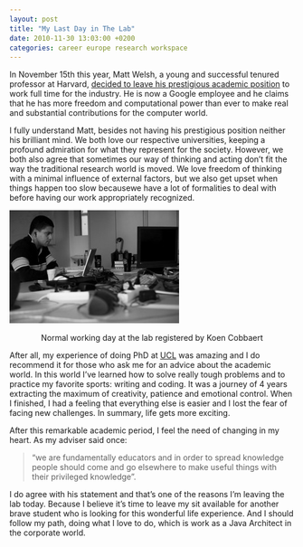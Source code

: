 ```yaml
---
layout: post
title: "My Last Day in The Lab"
date: 2010-11-30 13:03:00 +0200
categories: career europe research workspace
---
```


In November 15th this year, Matt Welsh, a young and successful tenured professor at Harvard, <a href="http://matt-welsh.blogspot.com/2010/11/why-im-leaving-harvard.html">decided to leave his prestigious academic position</a> to work full time for the industry. He is now a Google employee and he claims that he has more freedom and computational power than ever to make real and substantial contributions for the computer world.

I fully understand Matt, besides not having his prestigious position neither his brilliant mind. We both love our respective universities, keeping a profound admiration for what they represent for the society. However, we both also agree that sometimes our way of thinking and acting don’t fit the way the traditional research world is moved. We love freedom of thinking with a minimal influence of external factors, but we also get upset when things happen too slow becausewe have a lot of formalities to deal with before having our work appropriately recognized.

![UCL2057-25C2-25A9Koen_Cobbaert-300x200.jpg](/images/posts/UCL2057-25C2-25A9Koen_Cobbaert-300x200.jpg)
<div style="text-align: center;">Normal working day at the lab registered by Koen Cobbaert</div>

After all, my experience of doing PhD at <a href="http://www.uclouvain.be/">UCL</a> was amazing and I do recommend it for those who ask me for an advice about the academic world. In this world I’ve learned how to solve really tough problems and to practice my favorite sports: writing and coding. It was a journey of 4 years extracting the maximum of creativity, patience and emotional control. When I finished, I had a feeling that everything else is easier and I lost the fear of facing new challenges. In summary, life gets more exciting.

After this remarkable academic period, I feel the need of changing in my heart. As my adviser said once:

> “we are fundamentally educators and in order to spread knowledge people should come and go elsewhere to make useful things with their privileged knowledge”.

I do agree with his statement and that’s one of the reasons I’m leaving the lab today. Because I believe it’s time to leave my sit available for another brave student who is looking for this wonderful life experience. And I should follow my path, doing what I love to do, which is work as a Java Architect in the corporate world.
